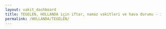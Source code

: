```yaml
---
layout: vakit_dashboard
title: TEGELEN, HOLLANDA için iftar, namaz vakitleri ve hava durumu - ilçe/eyalet seç
permalink: /HOLLANDA/TEGELEN/
---
```


<script type="text/javascript">
  var GLOBAL_COUNTRY = 'HOLLANDA';
  var GLOBAL_CITY = 'TEGELEN';
  var GLOBAL_STATE = '';
  var lat = 72;
  var lon = 21;
</script>
